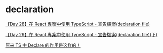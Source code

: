 # declaration

[【Day 28】在 React 專案中使用 TypeScript - 宣告檔案(declaration file)](https://ithelp.ithome.com.tw/articles/10227742)

[【Day 29】在 React 專案中使用 TypeScript - 宣告檔案(declaration file)(下)](https://ithelp.ithome.com.tw/articles/10228040)

[原来 TS 中 Declare 的作用是这样的！](https://www.51cto.com/article/710348.html)